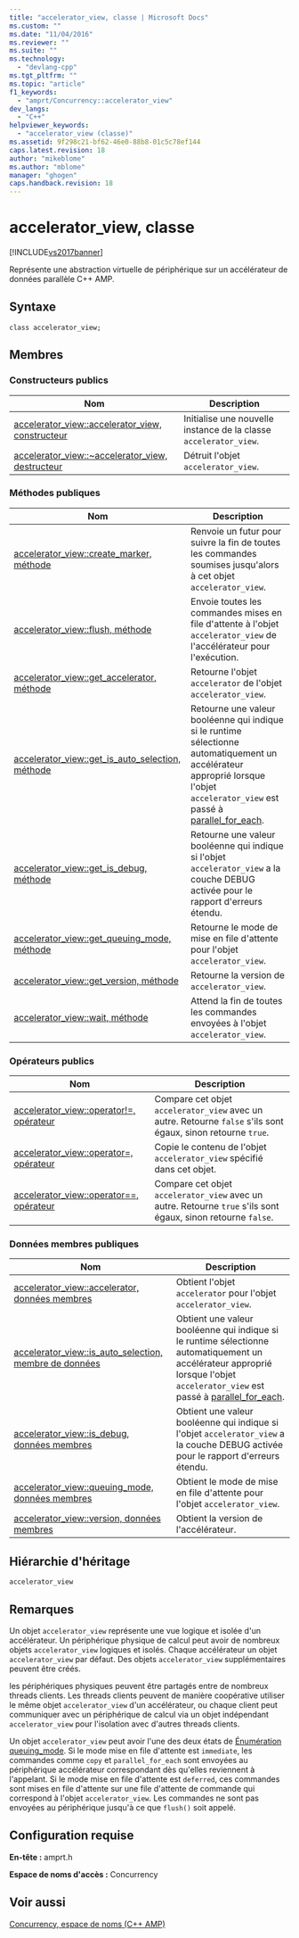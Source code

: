 ```yaml
---
title: "accelerator_view, classe | Microsoft Docs"
ms.custom: ""
ms.date: "11/04/2016"
ms.reviewer: ""
ms.suite: ""
ms.technology: 
  - "devlang-cpp"
ms.tgt_pltfrm: ""
ms.topic: "article"
f1_keywords: 
  - "amprt/Concurrency::accelerator_view"
dev_langs: 
  - "C++"
helpviewer_keywords: 
  - "accelerator_view (classe)"
ms.assetid: 9f298c21-bf62-46e0-88b8-01c5c78ef144
caps.latest.revision: 18
author: "mikeblome"
ms.author: "mblome"
manager: "ghogen"
caps.handback.revision: 18
---
```

# accelerator_view, classe
[!INCLUDE[vs2017banner](../../../assembler/inline/includes/vs2017banner.md)]

Représente une abstraction virtuelle de périphérique sur un accélérateur de données parallèle C\+\+ AMP.  
  
## Syntaxe  
  
```  
class accelerator_view;  
```  
  
## Membres  
  
### Constructeurs publics  
  
|Nom|Description|  
|---------|-----------------|  
|[accelerator\_view::accelerator\_view, constructeur](../Topic/accelerator_view::accelerator_view%20Constructor.md)|Initialise une nouvelle instance de la classe `accelerator_view`.|  
|[accelerator\_view::~accelerator\_view, destructeur](../Topic/accelerator_view::~accelerator_view%20Destructor.md)|Détruit l'objet `accelerator_view`.|  
  
### Méthodes publiques  
  
|Nom|Description|  
|---------|-----------------|  
|[accelerator\_view::create\_marker, méthode](../Topic/accelerator_view::create_marker%20Method.md)|Renvoie un futur pour suivre la fin de toutes les commandes soumises jusqu'alors à cet objet `accelerator_view`.|  
|[accelerator\_view::flush, méthode](../Topic/accelerator_view::flush%20Method.md)|Envoie toutes les commandes mises en file d'attente à l'objet `accelerator_view` de l'accélérateur pour l'exécution.|  
|[accelerator\_view::get\_accelerator, méthode](../Topic/accelerator_view::get_accelerator%20Method.md)|Retourne l'objet `accelerator` de l'objet `accelerator_view`.|  
|[accelerator\_view::get\_is\_auto\_selection, méthode](../Topic/accelerator_view::get_is_auto_selection%20Method.md)|Retourne une valeur booléenne qui indique si le runtime sélectionne automatiquement un accélérateur approprié lorsque l'objet `accelerator_view` est passé à [parallel\_for\_each](../Topic/parallel_for_each%20Function%20\(C++%20AMP\).md).|  
|[accelerator\_view::get\_is\_debug, méthode](../Topic/accelerator_view::get_is_debug%20Method.md)|Retourne une valeur booléenne qui indique si l'objet `accelerator_view` a la couche DEBUG activée pour le rapport d'erreurs étendu.|  
|[accelerator\_view::get\_queuing\_mode, méthode](../Topic/accelerator_view::get_queuing_mode%20Method.md)|Retourne le mode de mise en file d'attente pour l'objet `accelerator_view`.|  
|[accelerator\_view::get\_version, méthode](../Topic/accelerator_view::get_version%20Method.md)|Retourne la version de `accelerator_view`.|  
|[accelerator\_view::wait, méthode](../Topic/accelerator_view::wait%20Method.md)|Attend la fin de toutes les commandes envoyées à l'objet `accelerator_view`.|  
  
### Opérateurs publics  
  
|Nom|Description|  
|---------|-----------------|  
|[accelerator\_view::operator\!\=, opérateur](../Topic/accelerator_view::operator!=%20Operator.md)|Compare cet objet `accelerator_view` avec un autre. Retourne `false` s'ils sont égaux, sinon retourne `true`.|  
|[accelerator\_view::operator\=, opérateur](../Topic/accelerator_view::operator=%20Operator.md)|Copie le contenu de l'objet `accelerator_view` spécifié dans cet objet.|  
|[accelerator\_view::operator\=\=, opérateur](../Topic/accelerator_view::operator==%20Operator.md)|Compare cet objet `accelerator_view` avec un autre. Retourne `true` s'ils sont égaux, sinon retourne `false`.|  
  
### Données membres publiques  
  
|Nom|Description|  
|---------|-----------------|  
|[accelerator\_view::accelerator, données membres](../Topic/accelerator_view::accelerator%20Data%20Member.md)|Obtient l'objet `accelerator` pour l'objet `accelerator_view`.|  
|[accelerator\_view::is\_auto\_selection, membre de données](../Topic/accelerator_view::is_auto_selection%20Data%20Member.md)|Obtient une valeur booléenne qui indique si le runtime sélectionne automatiquement un accélérateur approprié lorsque l'objet `accelerator_view` est passé à [parallel\_for\_each](../Topic/parallel_for_each%20Function%20\(C++%20AMP\).md).|  
|[accelerator\_view::is\_debug, données membres](../Topic/accelerator_view::is_debug%20Data%20Member.md)|Obtient une valeur booléenne qui indique si l'objet `accelerator_view` a la couche DEBUG activée pour le rapport d'erreurs étendu.|  
|[accelerator\_view::queuing\_mode, données membres](../Topic/accelerator_view::queuing_mode%20Data%20Member.md)|Obtient le mode de mise en file d'attente pour l'objet `accelerator_view`.|  
|[accelerator\_view::version, données membres](../Topic/accelerator_view::version%20Data%20Member.md)|Obtient la version de l'accélérateur.|  
  
## Hiérarchie d'héritage  
 `accelerator_view`  
  
## Remarques  
 Un objet `accelerator_view` représente une vue logique et isolée d'un accélérateur.  Un périphérique physique de calcul peut avoir de nombreux objets `accelerator_view` logiques et isolés.  Chaque accélérateur un objet `accelerator_view` par défaut.  Des objets `accelerator_view` supplémentaires peuvent être créés.  
  
 les périphériques physiques peuvent être partagés entre de nombreux threads clients.  Les threads clients peuvent de manière coopérative utiliser le même objet `accelerator_view` d'un accélérateur, ou chaque client peut communiquer avec un périphérique de calcul via un objet indépendant `accelerator_view` pour l'isolation avec d'autres threads clients.  
  
 Un objet `accelerator_view` peut avoir l'une des deux états de [Énumération queuing\_mode](../../../parallel/amp/reference/queuing-mode-enumeration.md).  Si le mode mise en file d'attente est `immediate`, les commandes comme `copy` et `parallel_for_each` sont envoyées au périphérique accélérateur correspondant dès qu'elles reviennent à l'appelant.  Si le mode mise en file d'attente est `deferred`, ces commandes sont mises en file d'attente sur une file d'attente de commande qui correspond à l'objet `accelerator_view`.  Les commandes ne sont pas envoyées au périphérique jusqu'à ce que `flush()` soit appelé.  
  
## Configuration requise  
 **En\-tête :** amprt.h  
  
 **Espace de noms d'accès :** Concurrency  
  
## Voir aussi  
 [Concurrency, espace de noms \(C\+\+ AMP\)](../../../parallel/amp/reference/concurrency-namespace-cpp-amp.md)